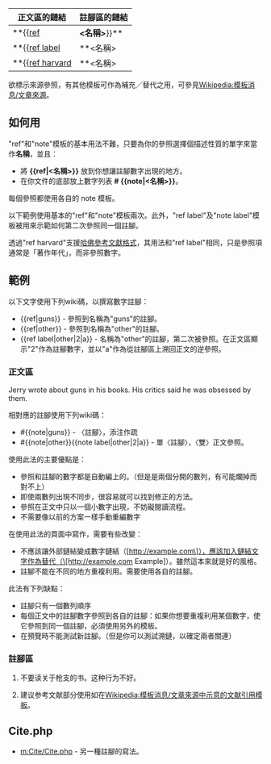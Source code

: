 | 正文區的鏈結                                                                                                             | 註腳區的鏈結                                                                                                                                      |
| ------------------------------------------------------------------------------------------------------------------ | ------------------------------------------------------------------------------------------------------------------------------------------- |
| **{{[ref](https://zh.wikipedia.org/wiki/template:ref "wikilink")|**\<名稱\>**}}**                                    | **\#{{[note](https://zh.wikipedia.org/wiki/template:note "wikilink")|**\<名稱\>**}}** - 後接注疏、引文出處等。                                           |
| **{{[ref label](https://zh.wikipedia.org/wiki/template:ref_label "wikilink")|**\<名稱\>|\<註腳數字\>|\<溯鏈標籤\>**}}**      | **{{[note label](https://zh.wikipedia.org/wiki/template:note_label "wikilink")|**\<名稱\>|\<註腳數字\>|\<溯鏈標籤\>**}}** （同一行前接既存的{{note}}，後接引文出處資訊） |
| **{{[ref harvard](https://zh.wikipedia.org/wiki/template:ref_harvard "wikilink")|**\<名稱\>|\<哈佛式引用\>|\<溯鏈標籤\>**}}** | **{{[note label](https://zh.wikipedia.org/wiki/template:note_label "wikilink")|**\<名稱\>|\<哈佛式引用\>|\<溯鏈標籤\>**}}**                            |

欲標示來源參照，有其他模板可作為補充／替代之用，可參見[Wikipedia:模板消息/文章來源](https://zh.wikipedia.org/wiki/Wikipedia:模板消息/文章來源 "wikilink")。

## 如何用

"ref"和"note"模板的基本用法不難，只要為你的參照選擇個描述性質的單字來當作**名稱**，並且：

  - 將 **{{ref|\<名稱\>}}** 放到你想讓註腳數字出現的地方。
  - 在你文件的底部放上數字列表 **\# {{note|\<名稱\>}}**。

每個參照都使用各自的 note 模板。

以下範例使用基本的"ref"和"note"模板兩次。此外，"ref label"及"note label"模板被用來示範如何第二次參照同一個註腳。

透過"ref harvard"支援[哈佛參考文獻格式](https://zh.wikipedia.org/wiki/哈佛參考文獻格式 "wikilink")，其用法和"ref label"相同，只是參照項通常是「著作年代」，而非參照數字。

## 範例

以下文字使用下列wiki碼，以撰寫數字註腳：

  - {{ref|guns}} - 參照到名稱為"guns"的註腳。
  - {{ref|other}} - 參照到名稱為"other"的註腳。
  - {{ref label|other|2|a}} - 名稱為"other"的註腳，第二次被參照。在正文區顯示"2"作為註腳數字，並以"a"作為從註腳區上溯回正文的逆參照。

### 正文區

Jerry wrote about guns in his books. His critics said he was obsessed by them.

相對應的註腳使用下列wiki碼：

  - \#{{note|guns}} - 〈註腳〉，添注作疏
  - \#{{note|other}}{{note label|other|2|a}} - 單〈註腳〉，〈雙〉正文參照。

使用此法的主要優點是：

  - 參照和註腳的數字都是自動編上的。（但是是兩個分開的數列，有可能爛掉而對不上）
  - 即使兩數列出現不同步，很容易就可以找到修正的方法。
  - 參照在正文中只以一個小數字出現，不妨礙閱讀流程。
  - 不需要像以前的方案一樣手動重編數字

在使用此法的頁面中寫作，需要有些改變：

  - 不應該讓外部鏈結變成數字鏈結（\[http://example.com\]），應該加入鏈結文字作為替代（\[http://example.com Example\]）。雖然這本來就是好的風格。
  - 註腳不能在不同的地方重複利用。需要使用各自的註腳。

此法有下列缺點：

  - 註腳只有一個數列順序
  - 每個正文中的註腳數字參照到各自的註腳：如果你想要重複利用某個數字，使它參照到同一個註腳，必須使用另外的模板。
  - 在預覽時不能測試新註腳。（但是你可以測試溯鏈，以確定兩者關連）

### 註腳區

1.  不要读关于枪支的书。这种行为不好。

2.  建议参考文献部分使用如在[Wikipedia:模板消息/文章來源中示意的文献引用模板](https://zh.wikipedia.org/wiki/Wikipedia:模板消息/文章來源 "wikilink")。

## Cite.php

  - [m:Cite/Cite.php](https://zh.wikipedia.org/wiki/m:Cite/Cite.php "wikilink") - 另一種註腳的寫法。